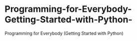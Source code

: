 # Programming-for-Everybody-Getting-Started-with-Python-
Programming for Everybody (Getting Started with Python)
